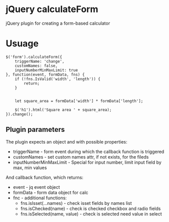# jQuery calculateForm

jQuery plugin for creating a form-based calculator

# Usuage
```
$('form').calculateForm({
	triggerName: 'change',
	customNames: false,
	inputNumberMinMaxLimit: true
}, function(event, formData, fns) {
	if (!fns.IsValid('width', 'length')) {
		return;
	}


	let square_area = formData['width'] * formData['length'];
	
	$('h1').html('Square area ' + square_area);
}).change();
```

## Plugin parameters
The plugin expects an object and with possible properties:
- triggerName - form event during which the callback function is triggered
- customNames - set custom names attr, if not exists, for the fileds
- inputNumberMinMaxLimit - Special for input number, limit input field by max, min values


And callback function, which returns:
- event - jq event object
- formData - form data object for calc
- fnc - additional functions:
  - fns.isIsset(...names) - check isset fields by names list
  - fns.isChecked(name) - check is checked checkbox and radio fields
  - fns.isSelected(name, value) - check is selected need value in select
